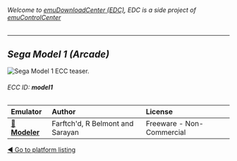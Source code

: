###### Welcome to [emuDownloadCenter (EDC)](https://github.com/PhoenixInteractiveNL/emuDownloadCenter/wiki/), EDC is a side project of [emuControlCenter](https://github.com/PhoenixInteractiveNL/emuControlCenter/wiki/)
***
## _Sega Model 1 (Arcade)_
![](https://raw.githubusercontent.com/wiki/PhoenixInteractiveNL/emuDownloadCenter/images_platform/ecc_model1_teaser.png "Sega Model 1 ECC teaser.")
###### ECC ID: **model1**

| Emulator   | Author      | License     |
|:-----------|:------------|:------------|
| [:file_folder: **Modeler**](https://github.com/PhoenixInteractiveNL/emuDownloadCenter/wiki/Emulator-modeler#menu) | Farftch'd, R Belmont and Sarayan | Freeware - Non-Commercial |

[:arrow_backward: Go to platform listing](https://github.com/PhoenixInteractiveNL/emuDownloadCenter/wiki/EDC-Platform-List)
